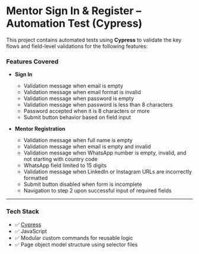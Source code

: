 # Mentor Sign In & Register – Automation Test (Cypress)

This project contains automated tests using **Cypress** to validate the key flows and field-level validations for the following features:

### Features Covered

- **Sign In**
  - Validation message when email is empty
  - Validation message when email format is invalid
  - Validation message when password is empty
  - Validation message when password is less than 8 characters
  - Password accepted when it is 8 characters or more
  - Submit button behavior based on field input

- **Mentor Registration**
  - Validation message when full name is empty
  - Validation message when email is empty and invalid
  - Validation message when WhatsApp number is empty, invalid, and not starting with country code
  - WhatsApp field limited to 15 digits
  - Validation message when LinkedIn or Instagram URLs are incorrectly formatted
  - Submit button disabled when form is incomplete
  - Navigation to step 2 upon successful input of required fields

---

### Tech Stack

- ✅ [Cypress](https://www.cypress.io/)
- ✅ JavaScript
- ✅ Modular custom commands for reusable logic
- ✅ Page object model structure using selector files
